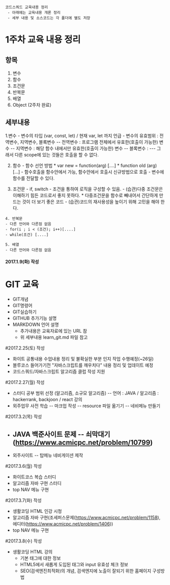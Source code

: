 
```
코드스쿼드 교육내용 정리
 - 아래에는 교육내용 개론 정리  
 - 세부 내용 및 소스코드는 각 폴더에 별도 저장  
```

# 1주차 교육 내용 정리
## 항목
   1. 변수
   2. 함수
   3. 조건문
   4. 반복문
   5. 배열
   6. Object (2주차 완료)


## 세부내용
   1.변수
    - 변수의 타입 (var, const, let) / 현재 var, let 까지 언급
    - 변수의 유효범위 : 전역변수, 지역변수, 블록변수
     -- 전역변수 : 프로그램 전체에서 유효한(호출이 가능한) 변수 
     -- 지역변수 : 해당 함수 내에서만 유효한(호출이 가능한) 변수
     -- 블록변수 : 
       --- 그래서 다른 scope에 있는 것들은 호출을 할 수 없다.

   2. 함수
    - 함수 선언 방법
     * var new = function(arg) [....]
     * function old  (arg) [...]
    - 함수호출을 함수안에서 가능, 함수안에서 호출시 신규방법으로 호출
    - 변수에 함수를 전달할 수 있다.

   3. 조건문
    - if, switch 
    - 조건을 통하여 로직을 구성할 수 있음.
    - (습관)다중 조건문은 이해하기 힘든 코드로서 좋지 못하다.
     * 다중조건문을 함수로 빼내어서 간단하게 만드는 것이 더 보기 좋은 코드
    - (습관)코드의 재사용성을 높이기 위해 고민을 해야 한다.

    4. 반복문
    - 다른 언어와 다른점 없음
    - for(i ; i < (조건); i++)[....]
    - while(조건) [....]

    5. 배열
    - 다른 언어와 다른점 없음

#### 2017.1.9(화) 작성
# GIT 교육
 - GIT개념 
 - GIT명령어 
 - GIT실습하기  
 - GITHUB 추가기능 설명  
 - MARKDOWN 언어 설명
   * 추가내용은 교육자료에 있는 URL 참
   * 위 세부내용 learn_git.md 파일 참고


#2017.2.25(토) 작성
 - 화이트 공통내용 수업내용 정리 및 불확실한 부분 인지 작업 수행예정(~26일)
 - 블루코스 들어가기전 "자바스크립트를 깨우치다" 내용 정리 및 업데이트 예정
 - 코드스쿼드/자바스크립트 알고리즘 클럽 작성 지원

#2017.2.27(월) 작성
 - 스터디 공부 범위 선정 (알고리즘, 소규모 알고리즘)
   -- 언어 : JAVA / 알고리즘 : hackerrank, backjoon / react 강의
 - 외주업무 사전 학습 
   -- 마크업 작성 
   -- resource 파일 옮기기
   -- 네비메뉴 만들기
    
#2017.3.2(목) 작성
 - JAVA 백준사이트 문제 
   -- 쇠막대기(https://www.acmicpc.net/problem/10799)
   --  
 - 외주사이트 
   -- 탑메뉴 네비게이션 제작  

#2017.3.6(월) 작성 
  - 화이트코스 복습 스터디
  - 알고리즘 자바 구현 스터디 
  - top NAV 메뉴 구현 

#2017.3.7(화) 작성 
  - 생활코딩 HTML 인강 시청
  - 알고리즘 자바 구현(조세퍼스문제(https://www.acmicpc.net/problem/1158), 에디터(https://www.acmicpc.net/problem/1406)) 
  - top NAV 메뉴 구현 

#2017.3.8(수) 작성 
  - 생활코딩 HTML 강의 
    - 기본 태그에 대한 정보 
    - HTML5에서 새롭게 도입된 태그와 input 유효성 체크 정보 
    - SEO(검색엔진최적화)의 개념, 검색엔지에 노출이 잘되기 위한 홈페이지 구성방법 
  